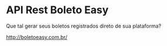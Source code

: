 # API Rest Boleto Easy

Que tal gerar seus boletos registrados direto de sua plataforma?

http://boletoeasy.com.br/
